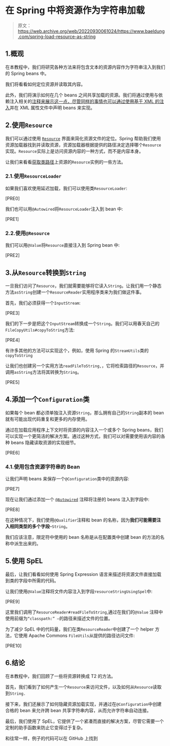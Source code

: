 # 在 Spring 中将资源作为字符串加载

> 原文：<https://web.archive.org/web/20220930061024/https://www.baeldung.com/spring-load-resource-as-string>

## 1.概观

在本教程中，我们将研究各种方法来将包含文本的资源内容作为字符串注入到我们的 Spring beans 中。

我们将看看如何定位资源并读取其内容。

此外，我们将演示如何在几个 beans 之间共享加载的资源。我们将通过使用与依赖注入相关的[注释来展示这一点，尽管同样的事情也可以通过使用](/web/20220630130841/https://www.baeldung.com/spring-annotations-resource-inject-autowire)[基于 XML 的注入](/web/20220630130841/https://www.baeldung.com/spring-xml-injection)并在 XML 属性文件中声明 beans 来实现。

## 2.使用`Resource`

我们可以通过使用 [`Resource`](/web/20220630130841/https://www.baeldung.com/spring-classpath-file-access) 界面来简化资源文件的定位。Spring 帮助我们使用资源加载器找到并读取资源，资源加载器根据提供的路径决定选择哪个`Resource`实现。`Resource`实际上是访问资源内容的一种方式，而不是内容本身。

让我们来看看[获取类路径](/web/20220630130841/https://www.baeldung.com/spring-classpath-file-access)上资源的`Resource`实例的一些方法。

### 2.1.使用`ResourceLoader`

如果我们喜欢使用延迟加载，我们可以使用类`ResourceLoader`:

[PRE0]

我们也可以用`@Autowired`将`ResourceLoader`注入到 bean 中:

[PRE1]

### 2.2.使用`@Resource`

我们可以用`@Value`将`Resource`直接注入到 Spring bean 中:

[PRE2]

## 3.从`Resource`转换到`String`

一旦我们访问了`Resource`，我们就需要能够将它读入`String`。让我们用一个静态方法`asString`创建一个`ResourceReader`实用程序类来为我们做这件事。

首先，我们必须获得一个`InputStream`:

[PRE3]

我们的下一步是把这个`InputStream`转换成一个`String`。我们可以用春天自己的`FileCopyUtils#copyToString`方法:

[PRE4]

有许多其他的方法可以实现这个，例如，使用 Spring 的`StreamUtils`类的`copyToString`

让我们也创建另一个实用方法`readFileToString,`，它将检索路径的`Resource`，并调用`asString`方法将其转换为`String`。

[PRE5]

## 4.添加一个`Configuration`类

如果每个 bean 都必须单独注入资源`String`，那么拥有自己的`String`副本的 bean 就有可能出现代码重复和更多的内存使用。

通过在加载应用程序上下文时将资源的内容注入一个或多个 Spring beans，我们可以实现一个更简洁的解决方案。通过这种方式，我们可以对需要使用该内容的各种 beans 隐藏读取资源的实现细节。

[PRE6]

### 4.1.使用包含资源字符串的 Bean

让我们声明 beans 来保存一个`@Configuration`类中的资源内容:

[PRE7]

现在让我们通过添加一个 [`@Autowired`](/web/20220630130841/https://www.baeldung.com/spring-autowire) 注释将注册的 beans 注入到字段中:

[PRE8]

在这种情况下，我们使用`@Qualifier`注释和 bean 的名称，因为**我们可能需要注入相同类型的多个字段**–`String`。

我们应该注意，限定符中使用的 bean 名称是从在配置类中创建 bean 的方法的名称中派生出来的。

## 5.使用 SpEL

最后，让我们看看如何使用 Spring Expression 语言来描述将资源文件直接加载到类的字段中所需的代码。

让我们使用`@Value`注释将文件内容注入到字段`resourceStringUsingSpel`中:

[PRE9]

这里我们调用了`ResourceReader#readFileToString`,通过在我们的`@Value` 注释中使用前缀为`“classpath:” –`的路径来描述文件的位置。

为了减少 SpEL 中的代码量，我们在类`ResourceReader`中创建了一个 helper 方法，它使用 Apache Commons `FileUtils`从提供的路径访问文件:

[PRE10]

## 6.结论

在本教程中，我们回顾了一些将资源转换成 T2 的方法。

首先，我们看到了如何产生一个`Resource`来访问文件，以及如何从`Resource`读取到`String.`

接下来，我们还展示了如何隐藏资源加载实现，并通过在`@Configuration`中创建合格的 bean 来允许跨 bean 共享字符串内容，从而允许字符串自动连接。

最后，我们使用了 SpEL，它提供了一个紧凑而直接的解决方案，尽管它需要一个定制的助手函数来防止它变得过于复杂。

和往常一样，例子的代码可以在 GitHub 上找到